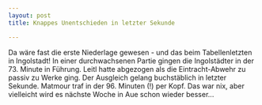 ```yaml
---
layout: post
title: Knappes Unentschieden in letzter Sekunde

---
```


Da wäre fast die erste Niederlage gewesen - und das beim Tabellenletzten in Ingolstadt! In einer durchwachsenen Partie gingen die Ingolstädter in der 73. Minute in Führung. Leitl hatte abgezogen als die Eintracht-Abwehr zu passiv zu Werke ging. Der Ausgleich gelang buchstäblich in letzter Sekunde. Matmour traf in der 96. Minuten (!) per Kopf. Das war nix, aber vielleicht wird es nächste Woche in Aue schon wieder besser...


